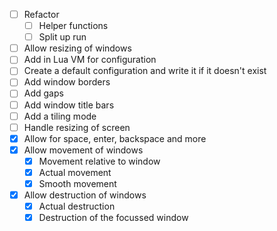 - [ ] Refactor
  - [ ] Helper functions
  - [ ] Split up run
- [ ] Allow resizing of windows
- [ ] Add in Lua VM for configuration
- [ ] Create a default configuration and write it if it doesn't exist
- [ ] Add window borders
- [ ] Add gaps
- [ ] Add window title bars
- [ ] Add a tiling mode
- [ ] Handle resizing of screen
- [X] Allow for space, enter, backspace and more
- [X] Allow movement of windows
  - [X] Movement relative to window
  - [X] Actual movement
  - [X] Smooth movement
- [X] Allow destruction of windows
  - [X] Actual destruction
  - [X] Destruction of the focussed window
